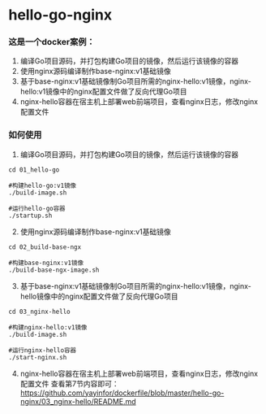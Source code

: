 # hello-go-nginx
### 这是一个docker案例：
1. 编译Go项目源码，并打包构建Go项目的镜像，然后运行该镜像的容器
2. 使用nginx源码编译制作base-nginx:v1基础镜像
3. 基于base-nginx:v1基础镜像制Go项目所需的nginx-hello:v1镜像，nginx-hello:v1镜像中的nginx配置文件做了反向代理Go项目
4. nginx-hello容器在宿主机上部署web前端项目，查看nginx日志，修改nginx配置文件

### 如何使用
1. 编译Go项目源码，并打包构建Go项目的镜像，然后运行该镜像的容器
```
cd 01_hello-go

#构建hello-go:v1镜像
./build-image.sh

#运行hello-go容器
./startup.sh
```

2. 使用nginx源码编译制作base-nginx:v1基础镜像
```
cd 02_build-base-ngx

#构建base-nginx:v1镜像
./build-base-ngx-image.sh

```

3. 基于base-nginx:v1基础镜像制Go项目所需的nginx-hello:v1镜像，nginx-hello镜像中的nginx配置文件做了反向代理Go项目
```
cd 03_nginx-hello

#构建nginx-hello:v1镜像
./build-image.sh

#运行nginx-hello容器
./start-nginx.sh

```

4. nginx-hello容器在宿主机上部署web前端项目，查看nginx日志，修改nginx配置文件 
查看第7节内容即可：https://github.com/yayinfor/dockerfile/blob/master/hello-go-nginx/03_nginx-hello/README.md




 
